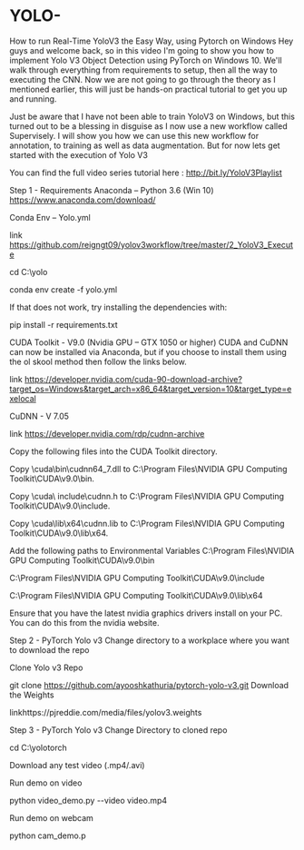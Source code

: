 # YOLO-
How to run Real-Time YoloV3 the Easy Way, using Pytorch on Windows
Hey guys and welcome back, so in this video I'm going to show you how to implement Yolo V3 Object Detection using PyTorch on Windows 10. We'll walk through everything from requirements to setup, then all the way to executing the CNN. Now we are not going to go through the theory as I mentioned earlier, this will just be hands-on practical tutorial to get you up and running.

Just be aware that I have not been able to train YoloV3 on Windows, but this turned out to be a blessing in disguise as I now use a new workflow called Supervisely. I will show you how we can use this new workflow for annotation, to training as well as data augmentation. But for now lets get started with the execution of Yolo V3

You can find the full video series tutorial here : http://bit.ly/YoloV3Playlist

Step 1 - Requirements
Anaconda – Python 3.6 (Win 10) https://www.anaconda.com/download/

Conda Env – Yolo.yml

link https://github.com/reigngt09/yolov3workflow/tree/master/2_YoloV3_Execute

cd C:\yolo

conda env create -f yolo.yml

If that does not work, try installing the dependencies with:

pip install -r requirements.txt

CUDA Toolkit - V9.0 (Nvidia GPU – GTX 1050 or higher) CUDA and CuDNN can now be installed via Anaconda, but if you choose to install them using the ol skool method then follow the links below.

link https://developer.nvidia.com/cuda-90-download-archive?target_os=Windows&target_arch=x86_64&target_version=10&target_type=exelocal

CuDNN - V 7.05

link https://developer.nvidia.com/rdp/cudnn-archive

Copy the following files into the CUDA Toolkit directory.

Copy \cuda\bin\cudnn64_7.dll to C:\Program Files\NVIDIA GPU Computing Toolkit\CUDA\v9.0\bin.

Copy \cuda\ include\cudnn.h to C:\Program Files\NVIDIA GPU Computing Toolkit\CUDA\v9.0\include.

Copy \cuda\lib\x64\cudnn.lib to C:\Program Files\NVIDIA GPU Computing Toolkit\CUDA\v9.0\lib\x64.

Add the following paths to Environmental Variables C:\Program Files\NVIDIA GPU Computing Toolkit\CUDA\v9.0\bin

C:\Program Files\NVIDIA GPU Computing Toolkit\CUDA\v9.0\include

C:\Program Files\NVIDIA GPU Computing Toolkit\CUDA\v9.0\lib\x64

Ensure that you have the latest nvidia graphics drivers install on your PC. You can do this from the nvidia website.

Step 2 - PyTorch Yolo v3
Change directory to a workplace where you want to download the repo

Clone Yolo v3 Repo

git clone https://github.com/ayooshkathuria/pytorch-yolo-v3.git
Download the Weights

linkhttps://pjreddie.com/media/files/yolov3.weights

Step 3 - PyTorch Yolo v3
Change Directory to cloned repo

cd C:\yolotorch

Download any test video (.mp4/.avi)

Run demo on video

python video_demo.py --video video.mp4

Run demo on webcam

python cam_demo.p
